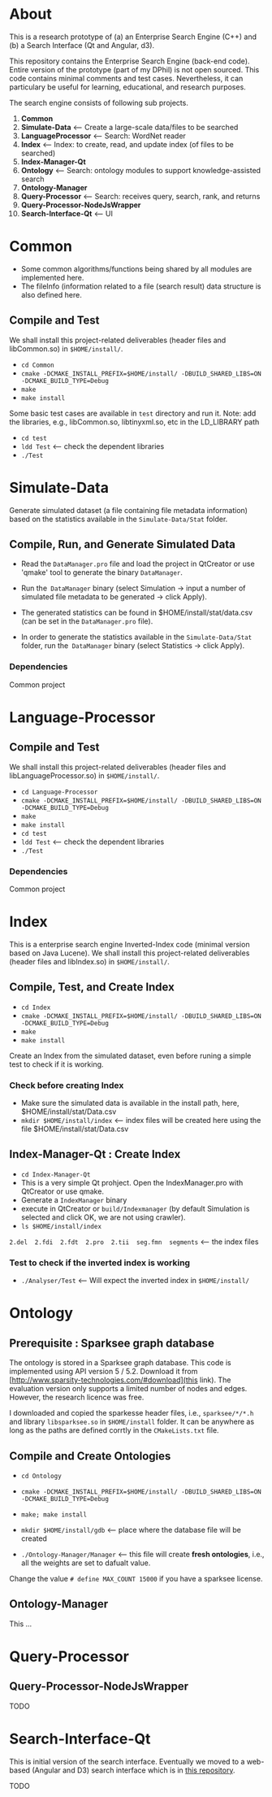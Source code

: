 # About

This is a research prototype of (a) an Enterprise Search Engine (C++) and (b) a Search Interface (Qt and Angular, d3). 


This repository contains the Enterprise Search Engine (back-end code).
Entire version of the prototype (part of my DPhil) is not open sourced. This code contains minimal comments and test cases.
Nevertheless, it can particulary be useful for learning, educational, and research purposes.


The search engine consists of following sub projects. 
 1. **Common**
 2. **Simulate-Data**     <-- Create a large-scale data/files to be searched
 3. **LanguageProcessor** <-- Search: WordNet reader  
 4. **Index**             <-- Index: to create, read, and update index (of files to be searched)
  1. **Index-Manager-Qt**
 5. **Ontology**          <-- Search: ontology modules to support knowledge-assisted search
  1. **Ontology-Manager**
 6. **Query-Processor**   <-- Search: receives query, search, rank, and returns
  1. **Query-Processor-NodeJsWrapper**
 7. **Search-Interface-Qt** <-- UI


# Common  

- Some common algorithms/functions being shared by all modules are implemented here. 
- The fileInfo (information related to a file (search result) data structure is also defined here.
 
	
## Compile and Test

We shall install this project-related deliverables (header files and libCommon.so) in `$HOME/install/`. 

- `cd Common`
- `cmake -DCMAKE_INSTALL_PREFIX=$HOME/install/ -DBUILD_SHARED_LIBS=ON -DCMAKE_BUILD_TYPE=Debug `
- `make`
- `make install`

Some basic test cases are available in `test` directory and run it. Note: add the libraries, e.g., libCommon.so, libtinyxml.so, etc in the LD_LIBRARY path

- `cd test`
- `ldd Test`  <-- check the dependent libraries
- `./Test`


# Simulate-Data
Generate simulated dataset (a file containing file metadata information) based on the statistics available in the `Simulate-Data/Stat` folder.

## Compile, Run, and Generate Simulated Data


- Read the `DataManager.pro` file and load the project in QtCreator or use 'qmake' tool to generate the binary `DataManager`.

- Run the` DataManager` binary (select Simulation -> input a number of simulated file metadata to be generated -> click Apply). 

- The generated statistics can be found in $HOME/install/stat/data.csv (can be set in the `DataManager.pro` file).

- In order to generate the statistics available in the `Simulate-Data/Stat` folder, run the` DataManager` binary (select Statistics -> click Apply).   

### Dependencies
Common project



# Language-Processor
	
## Compile and Test

We shall install this project-related deliverables (header files and libLanguageProcessor.so) in `$HOME/install/`. 

- `cd Language-Processor`
- `cmake -DCMAKE_INSTALL_PREFIX=$HOME/install/ -DBUILD_SHARED_LIBS=ON -DCMAKE_BUILD_TYPE=Debug `
- `make`
- `make install`
- `cd test`
- `ldd Test`  <-- check the dependent libraries
- `./Test`

### Dependencies
Common project


# Index

This is a enterprise search engine Inverted-Index code (minimal version based on Java Lucene). 
We shall install this project-related deliverables (header files and libIndex.so) in `$HOME/install/`. 

## Compile, Test, and Create Index

- `cd Index`
- `cmake -DCMAKE_INSTALL_PREFIX=$HOME/install/ -DBUILD_SHARED_LIBS=ON -DCMAKE_BUILD_TYPE=Debug`
- `make`
- `make install`

Create an Index from the simulated dataset, even before runing a simple test to check if it is working.

### Check before creating Index
- Make sure the simulated data is available in the install path, here, $HOME/install/stat/Data.csv
- `mkdir $HOME/install/index` <-- index files will be created here using the file $HOME/install/stat/Data.csv

## Index-Manager-Qt : Create Index
- `cd Index-Manager-Qt`
- This is a very simple Qt prohject. Open the IndexManager.pro with QtCreator or use qmake.
- Generate a `IndexManager` binary 
- execute in QtCreator or `build/Indexmanager` (by default Simulation is selected and click OK, we are not using crawler).
- `ls $HOME/install/index`

`2.del  2.fdi  2.fdt  2.pro  2.tii  seg.fmn  segments` <-- the index files 

### Test to check if the inverted index is working

- `./Analyser/Test` <-- Will expect the inverted index in `$HOME/install/`

 

# Ontology

## Prerequisite : Sparksee graph database
The ontology is stored in a Sparksee graph database. This code is implemented using API version 5 / 5.2. Download it from [http://www.sparsity-technologies.com/#download](this link). The evaluation version only supports a limited number of nodes and edges.
However, the research licence was free.

I downloaded and copied the sparkesse header files, i.e., `sparksee/*/*.h` and library `libsparksee.so` in `$HOME/install` folder.
It can be anywhere as long as the paths are defined corrtly in the `CMakeLists.txt` file.

## Compile and Create Ontologies

- `cd Ontology`
- `cmake -DCMAKE_INSTALL_PREFIX=$HOME/install/ -DBUILD_SHARED_LIBS=ON -DCMAKE_BUILD_TYPE=Debug`
- `make; make install`


- `mkdir $HOME/install/gdb` <-- place where the database file will be created
- `./Ontology-Manager/Manager` <-- this file will create **fresh ontologies**, i.e., all the weights are set to dafualt value.

Change the value `# define MAX_COUNT 15000` if you have a sparksee license.



## Ontology-Manager
This ...

# Query-Processor
## Query-Processor-NodeJsWrapper 
TODO


# Search-Interface-Qt
This is initial version of the search interface.
Eventually we moved to a web-based (Angular and D3) search interface which is in [this repository](https://github.com/saifulkhan/Search-Interface).

TODO
